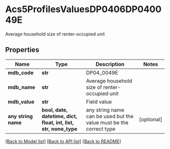 # Acs5ProfilesValuesDP0406DP040049E

Average household size of renter-occupied unit

## Properties
Name | Type | Description | Notes
------------ | ------------- | ------------- | -------------
**mdb_code** | **str** | DP04_0049E | 
**mdb_name** | **str** | Average household size of renter-occupied unit | 
**mdb_value** | **str** | Field value | 
**any string name** | **bool, date, datetime, dict, float, int, list, str, none_type** | any string name can be used but the value must be the correct type | [optional]

[[Back to Model list]](../README.md#documentation-for-models) [[Back to API list]](../README.md#documentation-for-api-endpoints) [[Back to README]](../README.md)


